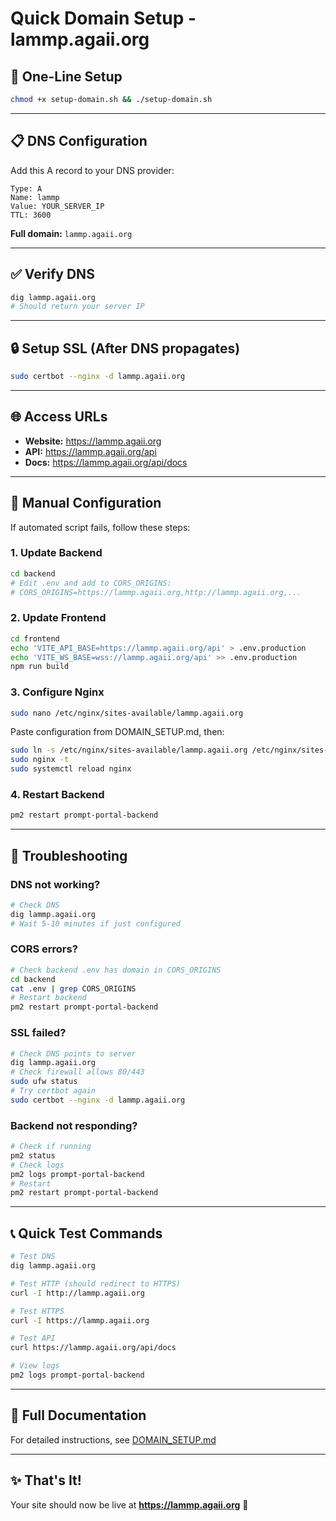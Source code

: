# Quick Domain Setup - lammp.agaii.org

## 🚀 One-Line Setup

```bash
chmod +x setup-domain.sh && ./setup-domain.sh
```

---

## 📋 DNS Configuration

Add this A record to your DNS provider:

```
Type: A
Name: lammp
Value: YOUR_SERVER_IP
TTL: 3600
```

**Full domain:** `lammp.agaii.org`

---

## ✅ Verify DNS

```bash
dig lammp.agaii.org
# Should return your server IP
```

---

## 🔒 Setup SSL (After DNS propagates)

```bash
sudo certbot --nginx -d lammp.agaii.org
```

---

## 🌐 Access URLs

- **Website:** https://lammp.agaii.org
- **API:** https://lammp.agaii.org/api
- **Docs:** https://lammp.agaii.org/api/docs

---

## 🔧 Manual Configuration

If automated script fails, follow these steps:

### 1. Update Backend
```bash
cd backend
# Edit .env and add to CORS_ORIGINS:
# CORS_ORIGINS=https://lammp.agaii.org,http://lammp.agaii.org,...
```

### 2. Update Frontend
```bash
cd frontend
echo 'VITE_API_BASE=https://lammp.agaii.org/api' > .env.production
echo 'VITE_WS_BASE=wss://lammp.agaii.org/api' >> .env.production
npm run build
```

### 3. Configure Nginx
```bash
sudo nano /etc/nginx/sites-available/lammp.agaii.org
```

Paste configuration from DOMAIN_SETUP.md, then:
```bash
sudo ln -s /etc/nginx/sites-available/lammp.agaii.org /etc/nginx/sites-enabled/
sudo nginx -t
sudo systemctl reload nginx
```

### 4. Restart Backend
```bash
pm2 restart prompt-portal-backend
```

---

## 🐛 Troubleshooting

### DNS not working?
```bash
# Check DNS
dig lammp.agaii.org
# Wait 5-10 minutes if just configured
```

### CORS errors?
```bash
# Check backend .env has domain in CORS_ORIGINS
cd backend
cat .env | grep CORS_ORIGINS
# Restart backend
pm2 restart prompt-portal-backend
```

### SSL failed?
```bash
# Check DNS points to server
dig lammp.agaii.org
# Check firewall allows 80/443
sudo ufw status
# Try certbot again
sudo certbot --nginx -d lammp.agaii.org
```

### Backend not responding?
```bash
# Check if running
pm2 status
# Check logs
pm2 logs prompt-portal-backend
# Restart
pm2 restart prompt-portal-backend
```

---

## 📞 Quick Test Commands

```bash
# Test DNS
dig lammp.agaii.org

# Test HTTP (should redirect to HTTPS)
curl -I http://lammp.agaii.org

# Test HTTPS
curl -I https://lammp.agaii.org

# Test API
curl https://lammp.agaii.org/api/docs

# View logs
pm2 logs prompt-portal-backend
```

---

## 📖 Full Documentation

For detailed instructions, see [DOMAIN_SETUP.md](./DOMAIN_SETUP.md)

---

## ✨ That's It!

Your site should now be live at **https://lammp.agaii.org** 🎉
